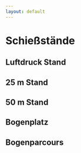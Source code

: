 ```yaml
---
layout: default
---
```

# Schießstände

## Luftdruck Stand

## 25 m Stand

## 50 m Stand

## Bogenplatz

## Bogenparcours